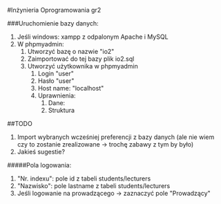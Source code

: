 #Inżynieria Oprogramowania gr2

###Uruchomienie bazy danych:
1. Jeśli windows: xampp z odpalonym Apache i MySQL
2. W phpmyadmin:
    1. Utworzyć bazę o nazwie  "io2"
    2. Zaimportować do tej bazy plik io2.sql
    3. Utworzyć użytkownika w phpmyadmin
        1. Login "user"
        2. Hasło "user"
        3. Host name: "localhost"
        4. Uprawnienia:
            1. Dane:
            2. Struktura
            
##TODO
1. Import wybranych wcześniej preferencji z bazy danych (ale nie wiem czy to zostanie zrealizowane -> trochę zabawy z tym by było)
2. Jakieś sugestie?

#####Pola logowania:
1. "Nr. indexu": pole id z tabeli students/lecturers
2. "Nazwisko": pole lastname z tabeli students/lecturers
3. Jeśli logowanie na prowadzącego -> zaznaczyć pole "Prowadzący"
